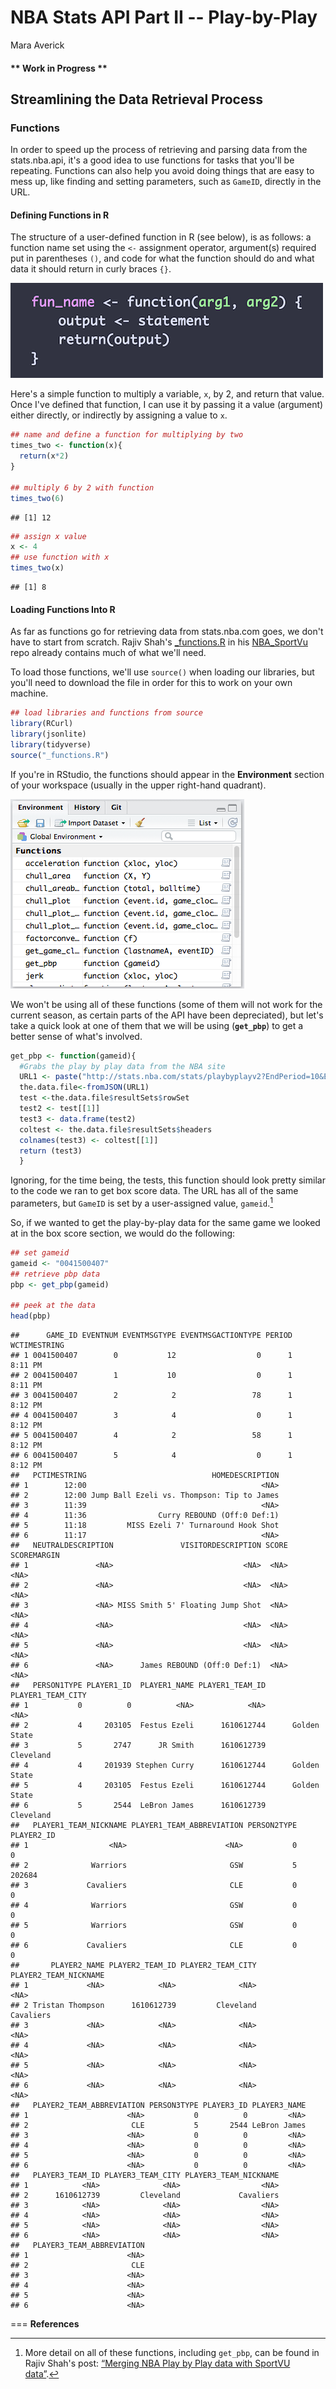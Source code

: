 # NBA Stats API Part II -- Play-by-Play
Mara Averick  



#### ** **Work in Progress** **

## Streamlining the Data Retrieval Process

### Functions

In order to speed up the process of retrieving and parsing data from the stats.nba.api, it's a good idea to use functions for tasks that you'll be repeating. Functions can also help you avoid doing things that are easy to mess up, like finding and setting parameters, such as `GameID`, directly in the URL.  

#### Defining Functions in R

The structure of a user-defined function in R (see below), is as follows: a function name set using the `<-` assignment operator, argument(s) required put in parentheses `()`, and code for what the function should do and what data it should return in curly braces `{}`. 

![function structure in R](nba_stats_pt2_files/images/function_structure.png) 

Here's a simple function to multiply a variable, `x`, by 2, and return that value. Once I've defined that function, I can use it by passing it a value (argument) either directly, or indirectly by assigning a value to `x`.


```r
## name and define a function for multiplying by two
times_two <- function(x){
  return(x*2)
}

## multiply 6 by 2 with function
times_two(6)
```

```
## [1] 12
```

```r
## assign x value
x <- 4
## use function with x
times_two(x)
```

```
## [1] 8
```

#### Loading Functions Into R

As far as functions go for retrieving data from stats.nba.com goes, we don't have to start from scratch. Rajiv Shah's [_functions.R](https://github.com/rajshah4/NBA_SportVu/blob/master/_functions.R) in his [NBA_SportVu](https://github.com/rajshah4/NBA_SportVu) repo already contains much of what we'll need.

To load those functions, we'll use `source()` when loading our libraries, but you'll need to download the file in order for this to work on your own machine.


```r
## load libraries and functions from source
library(RCurl)
library(jsonlite)
library(tidyverse)
source("_functions.R")
```

If you're in RStudio, the functions should appear in the **Environment** section of your workspace (usually in the upper right-hand quadrant).  

![functions loaded into global env](nba_stats_pt2_files/images/functions_loaded.png)

We won't be using all of these functions (some of them will not work for the current season, as certain parts of the API have been depreciated), but let's take a quick look at one of them that we will be using (**`get_pbp`**) to get a better sense of what's involved. 


```r
get_pbp <- function(gameid){
  #Grabs the play by play data from the NBA site
  URL1 <- paste("http://stats.nba.com/stats/playbyplayv2?EndPeriod=10&EndRange=55800&GameID=",gameid,"&RangeType=2&StartPeriod=1&StartRange=0",sep = "")
  the.data.file<-fromJSON(URL1)
  test <-the.data.file$resultSets$rowSet
  test2 <- test[[1]]
  test3 <- data.frame(test2)
  coltest <- the.data.file$resultSets$headers
  colnames(test3) <- coltest[[1]]
  return (test3)
  }
```

Ignoring, for the time being, the tests, this function should look pretty similar to the code we ran to get box score data. The URL has all of the same parameters, but `GameID` is set by a user-assigned value, `gameid`.[^1]

So, if we wanted to get the play-by-play data for the same game we looked at in the box score section, we would do the following:

```r
## set gameid
gameid <- "0041500407"
## retrieve pbp data
pbp <- get_pbp(gameid)

## peek at the data
head(pbp)
```

```
##      GAME_ID EVENTNUM EVENTMSGTYPE EVENTMSGACTIONTYPE PERIOD WCTIMESTRING
## 1 0041500407        0           12                  0      1      8:11 PM
## 2 0041500407        1           10                  0      1      8:11 PM
## 3 0041500407        2            2                 78      1      8:12 PM
## 4 0041500407        3            4                  0      1      8:12 PM
## 5 0041500407        4            2                 58      1      8:12 PM
## 6 0041500407        5            4                  0      1      8:12 PM
##   PCTIMESTRING                            HOMEDESCRIPTION
## 1        12:00                                       <NA>
## 2        12:00 Jump Ball Ezeli vs. Thompson: Tip to James
## 3        11:39                                       <NA>
## 4        11:36                Curry REBOUND (Off:0 Def:1)
## 5        11:18         MISS Ezeli 7' Turnaround Hook Shot
## 6        11:17                                       <NA>
##   NEUTRALDESCRIPTION               VISITORDESCRIPTION SCORE SCOREMARGIN
## 1               <NA>                             <NA>  <NA>        <NA>
## 2               <NA>                             <NA>  <NA>        <NA>
## 3               <NA> MISS Smith 5' Floating Jump Shot  <NA>        <NA>
## 4               <NA>                             <NA>  <NA>        <NA>
## 5               <NA>                             <NA>  <NA>        <NA>
## 6               <NA>      James REBOUND (Off:0 Def:1)  <NA>        <NA>
##   PERSON1TYPE PLAYER1_ID  PLAYER1_NAME PLAYER1_TEAM_ID PLAYER1_TEAM_CITY
## 1           0          0          <NA>            <NA>              <NA>
## 2           4     203105  Festus Ezeli      1610612744      Golden State
## 3           5       2747      JR Smith      1610612739         Cleveland
## 4           4     201939 Stephen Curry      1610612744      Golden State
## 5           4     203105  Festus Ezeli      1610612744      Golden State
## 6           5       2544  LeBron James      1610612739         Cleveland
##   PLAYER1_TEAM_NICKNAME PLAYER1_TEAM_ABBREVIATION PERSON2TYPE PLAYER2_ID
## 1                  <NA>                      <NA>           0          0
## 2              Warriors                       GSW           5     202684
## 3             Cavaliers                       CLE           0          0
## 4              Warriors                       GSW           0          0
## 5              Warriors                       GSW           0          0
## 6             Cavaliers                       CLE           0          0
##       PLAYER2_NAME PLAYER2_TEAM_ID PLAYER2_TEAM_CITY PLAYER2_TEAM_NICKNAME
## 1             <NA>            <NA>              <NA>                  <NA>
## 2 Tristan Thompson      1610612739         Cleveland             Cavaliers
## 3             <NA>            <NA>              <NA>                  <NA>
## 4             <NA>            <NA>              <NA>                  <NA>
## 5             <NA>            <NA>              <NA>                  <NA>
## 6             <NA>            <NA>              <NA>                  <NA>
##   PLAYER2_TEAM_ABBREVIATION PERSON3TYPE PLAYER3_ID PLAYER3_NAME
## 1                      <NA>           0          0         <NA>
## 2                       CLE           5       2544 LeBron James
## 3                      <NA>           0          0         <NA>
## 4                      <NA>           0          0         <NA>
## 5                      <NA>           0          0         <NA>
## 6                      <NA>           0          0         <NA>
##   PLAYER3_TEAM_ID PLAYER3_TEAM_CITY PLAYER3_TEAM_NICKNAME
## 1            <NA>              <NA>                  <NA>
## 2      1610612739         Cleveland             Cavaliers
## 3            <NA>              <NA>                  <NA>
## 4            <NA>              <NA>                  <NA>
## 5            <NA>              <NA>                  <NA>
## 6            <NA>              <NA>                  <NA>
##   PLAYER3_TEAM_ABBREVIATION
## 1                      <NA>
## 2                       CLE
## 3                      <NA>
## 4                      <NA>
## 5                      <NA>
## 6                      <NA>
```



===
**References**

[^1]: More detail on all of these functions, including `get_pbp`, can be found in Rajiv Shah's post: [“Merging NBA Play by Play data with SportVU data”](http://projects.rajivshah.com/sportvu/PBP_NBA_SportVu.html).
